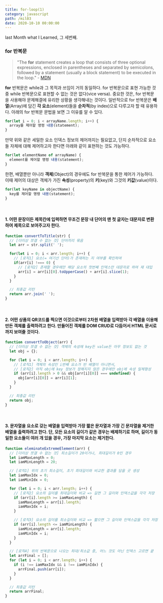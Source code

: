 ```yaml
---
title: for-loop(1)
category: javascript
path: /mil03
date: 2020-10-10 00:00:00
---
```


last Month what I Learned, 그 세번째.

### for 반복문

> "The **for** statement creates a loop that consists of three optional expressions, enclosed in parentheses and separated by semicolons, followed by a statement (usually a block statement) to be executed in the loop." - [MDN](https://developer.mozilla.org/en-US/docs/Web/JavaScript/Reference/Statements/for)

**for** 반복문은 while과 그 목적과 쓰임이 거의 동일하다. for 반복문으로 표현 가능한 것 중 while 반복문으로 표현할 수 없는 것은 없다(vice versa). 중요한 것은, for 반복문을 사용해야 문제해결에 유리한 상황을 생각해내는 것이다. 일반적으로 for 반복문은 **배열**(Array)에 담긴 **각 요소**(element)들을 **순차적**(by index)으로 다루고자 할 때 유용하다. 아래의 for 반복문 문법을 보면 그 이유를 알 수 있다.

```js
for(let i = 0; i < arrayName.length; i++) {
  array를 제어할 명령 내용(statement);
}
```

만약 위와 같은 세밀한 요소 인덱스 정보의 제어까지는 필요없고, 단지 순차적으로 요소들 자체에 대해 제어하고자 한다면 아래와 같이 표현하는 것도 가능하다.

```js
for(let elementName of arrayName) {
  element를 제어할 명령 내용(statement);
}
```

한편, 배열뿐만 아니라 **객체**(Object)의 경우에도 for 반복문을 통한 제어가 가능하다. 이때 제어의 대상은 객체가 가진 **속성**(property)의 **키**(key)와 그것의 **키값**(value)이다.

```js
for(let keyName in objectName) {
  key를 제어할 명령 내용(statement);
}
```

<br>

#### 1. 어떤 문장이든 제목칸에 입력하면 무조건 문장 내 단어의 맨 첫 글자는 대문자로 변환하여 제목으로 보여주고자 한다.

```js
function convertToTitle(str) {
  // [더이상 쪼갤 수 없는 것] 단어끼리 묶음
  let arr = str.split(' ');

  for(let i = 0; i < arr.length; i++) {
    // [로직1] 요소(= 여기선 단어)가 존재하는 지 여부를 확인하여
    if(arr[i] !=== 0) {
      // [로직2] 존재할 경우에만 해당 요소의 첫번째 인덱스만 대문자로 하여 재 대입
      arr[i] = arr[i][0].toUpperCase() + arr[i].slice(1);
    }
  }

  // 최종값 리턴
  return arr.join(' ');
}
```

<br>

#### 2. 어떤 상품의 QR코드를 찍으면 이것으로부터 2차원 배열을 입력받아 각 배열을 이용해 만든 객체를 출력하려고 한다. 만들어진 객체를 DOM CRUD로 다듬어서 HTML 문서로까지 보여줄 것이다.

```js
function convertToObject(arr) {
  // [더이상 쪼갤 수 없는 것] 객체의 속성에 key든 value든 아무 정보도 없는 것
  let obj = {};

  for (let i = 0; i < arr.length; i++) {
    // [로직1] 객체의 속성인 i번째 요소가 빈 배열이 아니면서,
    // [로직2] 아직 obj에 key 정보가 정해지지 않은 경우에만 obj에 속성 일체형성
    if (arr[i].length > 0 && obj[arr[i][0]] === undefined) {
      obj[arr[i][0]] = arr[i][1];
    }
  }

  // 최종값 리턴
  return obj;
}
```

<br>

#### 3. 문자열을 요소로 갖는 배열을 입력받아 가장 짧은 문자열과 가장 긴 문자열을 제거한 배열을 출력하려고 한다. 단, 모든 요소의 길이가 같은 경우는 배제하기로 하며, 길이가 동일한 요소들이 여러 개 있을 경우, 가장 마지막 요소는 제거한다.

```js
function eleminateExtremeElement(arr) {
  // [더이상 쪼갤 수 없는 것] 최소길이가 20이거나, 최대길이가 0인 경우
  let iamMaxLength = 0;
  let iamMinLength = 20;

  // [로직1] 위의 초기 최소길이, 초기 최대길이와 비교한 결과를 담을 곳 생성
  let iamMaxIdx = 0;
  let iamMinIdx = 0;

  for (let i = 0; i < arr.length; i++) {
    // [로직2] 요소의 길이를 최대길이와 비교 => 길면 그 길이와 인덱스값을 각각 저장
    if (arr[i].length >= iamMaxLength) {
      iamMaxLength = arr[i].length;
      iamMaxIdx = i;
    }

    // [로직3] 요소의 길이를 최소길이와 비교 => 짧으면 그 길이와 인덱스값을 각각 저장
    if (arr[i].length <= iamMinLength) {
      iamMinLength = arr[i].length;
      iamMinIdx = i;
    }
  }

  // [로직4] 위의 반복문으로 나오는 최대/최소값 중, 어느 것도 아닌 인덱스 고르면 끝
  let arrFinal = [];
  for (let i = 0; i < arr.length; i++) {
    if (i !== iamMaxIdx && i !== iamMinIdx) {
      arrFinal.push(arr[i]);
    }
  }

  // 최종값 리턴
  return arrFinal;
}
```
